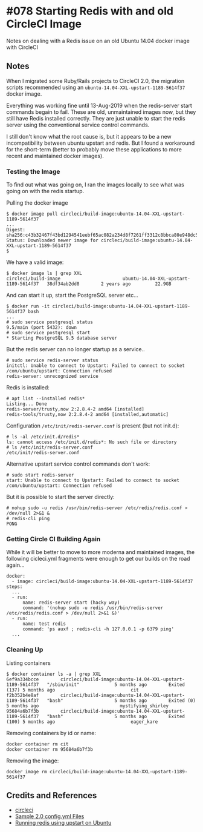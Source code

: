 # #078 Starting Redis with and old CircleCI Image

Notes on dealing with a Redis issue on an old Ubuntu 14.04 docker image with CircleCI

## Notes

When I migrated some Ruby/Rails projects to CircleCI 2.0, the migration scripts recommended
using an `ubuntu-14.04-XXL-upstart-1189-5614f37` docker image.

Everything was working fine until 13-Aug-2019 when the redis-server start commands begain to fail.
These are old, unmaintained images now, but they still have Redis installed correctly.
They are just unable to start the redis server using the conventional service control commands.

I still don't know what the root cause is, but it appears to be a new incompatibility between ubuntu upstart and redis.
But I found a workaround for the short-term (better to probably move these applications to more recent and maintained docker images).

### Testing the Image

To find out what was going on, I ran the images locally to see what was going on with the redis startup.

Pulling the docker image

    $ docker image pull circleci/build-image:ubuntu-14.04-XXL-upstart-1189-5614f37
    ...
    Digest: sha256:c43b32467f43bd1294541eebf65ac082a234d8f7261ff3312c8bbca80e948dc5
    Status: Downloaded newer image for circleci/build-image:ubuntu-14.04-XXL-upstart-1189-5614f37
    $

We have a valid image:

    $ docker image ls | grep XXL
    circleci/build-image                       ubuntu-14.04-XXL-upstart-1189-5614f37   38df34ab2dd8        2 years ago         22.9GB

And can start it up, start the PostgreSQL server etc...

    $ docker run -it circleci/build-image:ubuntu-14.04-XXL-upstart-1189-5614f37 bash
    ...
    # sudo service postgresql status
    9.5/main (port 5432): down
    # sudo service postgresql start
    * Starting PostgreSQL 9.5 database server

But the redis server can no longer startup as a service..

    # sudo service redis-server status
    initctl: Unable to connect to Upstart: Failed to connect to socket /com/ubuntu/upstart: Connection refused
    redis-server: unrecognized service

Redis is installed:

    # apt list --installed redis*
    Listing... Done
    redis-server/trusty,now 2:2.8.4-2 amd64 [installed]
    redis-tools/trusty,now 2:2.8.4-2 amd64 [installed,automatic]

Configuration `/etc/init/redis-server.conf` is present (but not init.d):

    # ls -al /etc/init.d/redis*
    ls: cannot access /etc/init.d/redis*: No such file or directory
    # ls /etc/init/redis-server.conf
    /etc/init/redis-server.conf

Alternative upstart service control commands don't work:

    # sudo start redis-server
    start: Unable to connect to Upstart: Failed to connect to socket /com/ubuntu/upstart: Connection refused

But it is possible to start the server directly:

    # nohup sudo -u redis /usr/bin/redis-server /etc/redis/redis.conf > /dev/null 2>&1 &
    # redis-cli ping
    PONG

### Getting Circle CI Building Again

While it will be better to move to more moderna and maintained images, the following cicleci.yml fragments were enough to get our builds
on the road again...

    docker:
      - image: circleci/build-image:ubuntu-14.04-XXL-upstart-1189-5614f37
    steps:
      ...
      - run:
          name: redis-server start (hacky way)
          command: '(nohup sudo -u redis /usr/bin/redis-server /etc/redis/redis.conf > /dev/null 2>&1 &)'
      - run:
          name: test redis
          command: 'ps auxf ; redis-cli -h 127.0.0.1 -p 6379 ping'
      ...

### Cleaning Up

Listing containers

    $ docker container ls -a | grep XXL
    6ef9a334bcce        circleci/build-image:ubuntu-14.04-XXL-upstart-1189-5614f37   "/sbin/init"             5 months ago        Exited (137) 5 months ago                            cit
    f2b352b4e8af        circleci/build-image:ubuntu-14.04-XXL-upstart-1189-5614f37   "bash"                   5 months ago        Exited (0) 5 months ago                              mystifying_shirley
    95684a6b7f3b        circleci/build-image:ubuntu-14.04-XXL-upstart-1189-5614f37   "bash"                   5 months ago        Exited (100) 5 months ago                            eager_kare

Removing containers by id or name:

    docker container rm cit
    docker container rm 95684a6b7f3b

Removing the image:

    docker image rm circleci/build-image:ubuntu-14.04-XXL-upstart-1189-5614f37

## Credits and References

* [circleci](https://circleci.com/)
* [Sample 2.0 config.yml Files](https://circleci.com/docs/2.0/sample-config/)
* [Running redis using upstart on Ubuntu](https://gist.github.com/bdotdub/714533)
